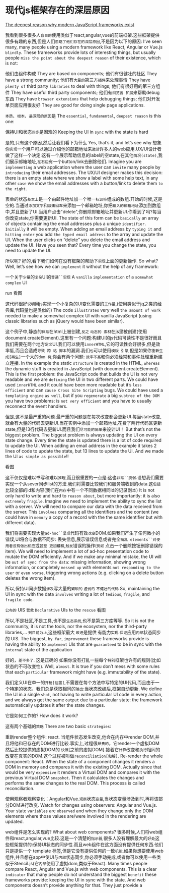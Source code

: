 # 现代js框架存在的深层原因
[The deepest reason why modern JavaScript frameworks exist](https://medium.com/dailyjs/the-deepest-reason-why-modern-javascript-frameworks-exist-933b86ebc445)

我看到很多很多人`盲目的`使用类似于react,angular,vue的前端框架.这些框架提供很多有趣的东西,但是人们`忽略了他们存在的深层原因`,不是因为以下的原因:
I’ve seen many, many people using a modern framework like React, Angular or Vue.js `blindly`. These frameworks provide lots of interesting things, but usually people `miss the point about the deepest reason` of their existence, which is not:

他们由组件构成
They are based on components;
他们有很健壮的社区
They have a strong community;
他们有`大量的`第三方`插件`来处理事情
They have `plenty of` third party `libraries` to deal with things;
他们有很好用的第三方组件
They have useful third party components;
他们有`浏览器 扩展`来帮助debug东西
They have `browser extensions` that help debugging things;
他们对开发单页面应用很友好
They are good for doing single page applications.

`本质`、`根本`、`最深层的原因`是
The `essential`, `fundamental`, `deepest reason` is this one:

保持UI和状态`同步`是困难的
Keeping the UI in `sync` with the state is hard

是的,只有这个原因,然后让我们看下为什么
Yes, that’s it, and let’s see why
想象你`实现`一个用户可以通过介绍他的邮箱地址来`邀请`许多人的web应用.UX/UI设计者做了这样一个决定:这有一个展示帮助信息的label的空state,在其他`情况(state)`,我们展示邮箱地址,`在右边`有一个button/link去删除他们.
Imagine you are `implementing` a web application where the user can `invite` many people by `introducing` their email addresses. The UX/UI designer makes this decision: there is an empty state where we show a label with some help text, in any other `case` we show the email addresses with a button/link to delete them `to the right`.

表单的状态`基本上`是一个由邮件地址加一个唯一`标识符`组成的数组.开始的时候,这是空的.当通过`添加文字`和`敲击回车`来添加一个邮箱地址,你把`输入的邮箱地址`添加到数组中,并且更新了UI.当用户点击"delete",你删除邮箱地址并更新UI.你看到了吗?每当你改变state,你需要更新UI.
The state of this form can be `basically` an array of objects containing the email addresses plus a unique `identifier`. `Initially` it will be empty. When adding an email address by `typing it` and `hitting enter` you add `the typed email address` to the array and update the UI. When the user clicks on “delete” you delete the email address and update the UI. Have you seen that? Every time you change the state, you need to update the UI.

所以呢? 好的,看下我们如何在没有框架的帮助下`实现`上面的更新操作.
So what? Well, let’s see how we can `implement` it without the help of any framework:

一个关于`少量`的`复杂`UI的`普通``实现`
A `vanilla` `implementation` of a `somewhat` `complex` UI

run 看图

这代码很好`说明`用js实现一个小复杂的UI变化需要的`工作量`,(使用类似于jq之类的经典库,代码量也是类似的)
The code `illustrates` very well `the amount of work` needed to make a somewhat complex UI with vanilla JavaScript (using classic libraries such as jQuery would have been similar).

这个例子中,静态的`体系`在html上被创建,`反之` `动态的 素材`在js里被创建(使用document.createElement).这里有一个问题:构建UI的js代码可读性不是很好而且我们需要在两个地方`定义`UI.我们可以使用`innerHTML`,它的可读性会好很多,但是效率低,而且会造成`导致 跨 站 脚本`的漏洞.我们`也`可以使用`模板 引擎`,但是如果你`重新生成[再生]`一个大的`dom 树`,你会有两个问题: `效率不高`和你必须经常和事件处理重新建立连接.
In the example the static `structure` is created in the HTML, `whereas` the dynamic stuff is created in JavaScript (with document.createElement). This is the first problem: the JavaScript code that builds the UI is not very readable and we are `defining` the UI in two different parts. We could have used `innerHTML` and it could have been more readable but it’s `less efficient` and can `cause Cross Site Scripting` bugs. We could have used a `templating engine` `as well`, but if you `regenerate` a big `subtree of the DOM` you have two problems: is `not very efficient` and you have to usually reconnect the event handlers.

但是,这不是最严重的问题.最严重的问题是在每次改变都会更新UI.每当state改变,就会有大量的代码去更新UI.当在实例中添加一个邮箱地址,花费了两行代码区更新state,但是13行代码去更新UI.而且我们`尽可能的简单`来设计UI！
But that’s not the biggest problem. The biggest problem is always updating the UI on every state change. Every time the state is updated there is a lot of code required to update the UI. When adding an email address in the example it takes 2 lines of code to update the state, but 13 lines to update the UI. And we made the UI `as simple as possible`!!

看图

这不仅仅是难以书写和难以`推理`,而且很重要的一点是:这也`非常``脆弱`.设想我们需要实现一个从sever同步list的方法.我们将需要比较我们和服务端收到的data.这`包括`比较全部的id和内容(我们在`内存`中有一个不同数据相同id的记录副本)
It is not only hard to write and hard to `reason about`, but more importantly: it is also `extremely` `fragile`. Imagine we need to implement the ability to sync the list with a server. We will need to compare our data with the data received from the server. This `involves` comparing all the identifiers and the content (we could have in `memory` a copy of a record with the the same identifier but with different data). 

我们将需要实现大量`ad-hoc``呈现`代码有效`改变`DOM.如果我们产生了任何微小的错误,UI将会与数据不同步: 丢失信息,展示错误信息或者完全`搞乱 elements``对使用者没有做出相应`或`甚至 更加糟糕`,`触发`错误的操作(`例如` 点击一个删除按钮删除错误的item).
We will need to implement a lot of ad-hoc presentation code to mutate the DOM efficiently. And if we make any minimal mistake, the UI will be `out of sync from the data`: missing information, showing wrong information, or completely `messed up` with elements `not responding to the user` or `even worse`, triggering wrong actions (e.g. clicking on a delete button deletes the wrong item).

所以,保持UI同步数据`涉及`写大量的`繁琐的` `虚弱的` `不健壮的代码`
So, maintaining the UI in sync with the data `involves` writing a lot of `tedious`, `fragile`, and `fragile code`.

`公布的` UIS `营救`
`Declarative` UIs to the `rescue`
看图

所以,不是社区,不是工具,也不是`生态系统`,也不是第三方库等等.
So it is not the community, it is not the tools, nor the ecosystem, nor the third-party libraries,…
  `到目前为止`,这些框架最大 `改进`是提供 有能力`实现` `保证`应用`内部`状态同步 的 UIS.
  The biggest, `by far`, `improvement` these frameworks provide is having the ability to `implement` UIs that are `guaranteed` to be in sync with the `internal` state of the application

好的，`差不多了`. 这是正确的 如果你没有打乱一些每个`特别`框架也许有的规则(比如 状态的不可改变性).
Well, `almost`. It is true if you don’t mess with some rules that each `particular` framework might have (e.g. immutability of the state).

我们定义UI在单一的`开枪[位置]`,不需要在每个方法中写特定的UI代码,而且由于一个特定的状态，我们总是获取相同的`输出`:当状态改编后,框架自动更新.
We define the UI in a single `shot`, not having to write particular UI code in every action, and we always get the same `output` due to a particular state: the framework automatically updates it after the state changes.

它是如何工作的?
How does it work?

这有两个基础的`策略`
There are two basic `strategies`:

重新render整个组件: react. 当组件状态发生改变,他会在内存中render DOM,并且将他和已存在的DOM进行比较.事实上,过程很`昂贵的`，它render一个虚拟DOM然后比较提供的虚拟DOM的 `快照`[之前的虚拟DOM].接着它`计算`改变和`执行`相同的改变在真实的DOM.这个过程被叫做`reconciliation[和解]`.
Re-render the whole component: React. When the state of a component changes it renders a DOM in memory and compares it with the existing DOM. Actually since that would be very `expensive` it renders a Virtual DOM and compares it with the previous Virtual DOM `snapshot`. Then it calculates the changes and performs the same changes to the real DOM. This process is called reconciliation.

使用观察者观察变化：Angular和Vue.`观察`状态`变量`,当状态变量涉及到时,再将该部分DOM进行改变.
Watch for changes using observers: Angular and Vue.js. Your state `variables` are `observed` and when they change only the DOM elements where those values are/were involved in the rendering are updated.

web组件是怎么实现的?
What about web components?
很多时候,人们将web组件和react,angular,vue比较.这是一个清楚的`指示器`,很多人没有理解最大的`好处`这些框架提供的:保持UI状态的同步性.而且web组件在这方面没有提供任何东西.他们只是提供一个 template 标签,但是它没有提供任何的一致`机能`.如果你想要使用web组件,并且想在app中使UI与`内部`状态同步,你必须手动完成,或者你可以使用一些类似于Stencil.js(它`内部`使用了虚拟dom,类似于React).
Many times people compare React, Angular and Vue.js with web components. This is a clear `indicator` that many people do not understand the biggest `benefit` these frameworks provide: keeping the UI in sync with the state. And web components doesn’t provide anything for that. They just provide a <template> tag but it doesn’t provide any reconciliation mechanism. If you want to use web components and have the UI in sync with the `internal` state of your app you have to do it by hand, or you can use something like Stencil.js (which `internal`ly uses a Virtual DOM, like React).

`让我们明确一点`: 关于科技最大的`潜力`不是组件:他总是保持UI和state的同步. Web组件`直接[开箱即用]`没有提供任何东西关于同步的东西,而且你必须使用第三方库来解决这个问题(或者手动解决).这是不可能的去写复杂有效而且`易于维护`的UI通过基础的js.这就是最主要的原因你需要一个现代js框架.
But `let’s make it clear`: it is not the components the great `potential` of these technologies: it is having always the UI in sync with the state. Web components doesn’t provide anything for it `out of the box`, and you have to use third party libraries to solve that (or do it by hand). It is not possible to write `complex`, efficient and `easy to maintain` UIs with Vanilla JavaScript. That’s the main reason you need a modern JavaScript framework.

自己动手干
Do it yourself
我喜欢学习事情的`原理`,而且`结果发现`这是虚拟dom`实现方式`在这之外.所以, 为什么我们不尝试使用一个不依靠任何已有框架的帮助的虚拟dom去重写我们vanilla UI.
I love to learn the fundamentals of things and `it turns out that` there are Virtual DOM `implementations` out there. So, why don’t we try to rewrite our vanilla UI implementation just using a Virtual DOM implementation without the help of any existing framework?

这是框架的`核心`,任何组件的基础类型.
Here’s the `core` of the framework, the base class for any component.
看图

而且这是 地址列表组件 `重新实现`.(通过一个babel的帮助来支持jsx)
And here’s the `reimplementation` of the AddressList component (with the help of a babel transform to support JSX):
看图

现在UI是`公开的`,而且我们不用使用任何框架.我们可以`实现`新的`逻辑`在任何方法改变状态,而且我们不必写`额外的`代码来保持UI的同步.问题解决！
Now the UI is `declarative` and we haven’t used any framework. We can `implement` new `logic` that changes the state in whatever way, and we don’t have to write `additional` code to keep the UI in sync. Problem solved!

现在除了对事件的处理,这看起来有点像react app,是吗? 我们有xxx 方法,一旦我们解决了 保持UI 和 `内部`state 同步的问题,`自然地`每件事情都`堆叠起来[好起来]`.
Now, except for the event handling, this looks like a lot like a React app, right? We haverender() ,componentDidMount() , setState() ,… Once you solve the problem of keeping the UI in sync with the `internal` state of the application, everything else `stacks up` `naturally`.

你可以在github项目中找到全部的源代码.
You can find the full source code in this Github repository.

结论
Conclusions
现代框架解决最主要的问题就是 UI和state同步的问题.
The main problem modern JavaScript frameworks solve is keeping the UI in sync with the state.
这不必使用Vanilla JS 去写一个 复杂的 高效的 简单的 易于维护的 UIS.
It is not possible to write complex, efficient and easy to maintain UIs with Vanilla JavaScript.
web组件没有为这个问题提供一个解决方式。
Web components do not provide a solution to this problem.
不在困难使用一个已存在的虚拟DOM库来构造你自己的框架.但是 我不支持你这么做！
It’s not that hard to make your own framework using an existing Virtual DOM library. But I’m not suggesting you to do that!




blindly 盲目地
sync 同步 async 异步

typing的形容词 typed ？？？

somewhat ---- a little

less efficient 效率低

out of sync from the data 与数据不同步
mess up 搞乱
e.g. 例如

improvement 改进
provide 提供

by far 到目前为止  --------- 长远来说???

since

technologies 科技 konwleage 知识？？？

it truns out that there are xxx out there. 这里有xxx